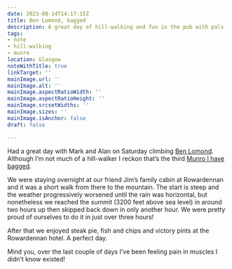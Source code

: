 ```yaml
---
date: 2023-08-14T14:17:15Z
title: Ben Lomond, bagged
description: A great day of hill-walking and fun in the pub with pals
tags:
- note
- hill-walking
- munro
location: Glasgow
noteWithTitle: true
linkTarget: ''
mainImage.url: ''
mainImage.alt: ''
mainImage.aspectRatioWidth: ''
mainImage.aspectRatioHeight: ''
mainImage.srcsetWidths: ''
mainImage.sizes: ''
mainImage.isAnchor: false
draft: false

---
```

Had a great day with Mark and Alan on Saturday climbing [Ben Lomond](https://www.walkhighlands.co.uk/lochlomond/ben-lomond.shtml). Although I’m not much of a hill-walker I reckon that’s the third [Munro I have bagged](https://www.visitscotland.com/things-to-do/outdoor-activities/walking/mountains-hills/munro-bagging).

We were staying overnight at our friend Jim’s family cabin at Rowardennan and it was a short walk from there to the mountain. The start is steep and the weather progressively worsened until the rain was horizontal, but nonetheless we reached the summit (3200 feet above sea level) in around two hours up then skipped back down in only another hour. We were pretty proud of ourselves to do it in just over three hours!

After that we enjoyed steak pie, fish and chips and victory pints at the Rowardennan hotel. A perfect day. 

Mind you, over the last couple of days I’ve been feeling pain in muscles I didn’t know existed!

